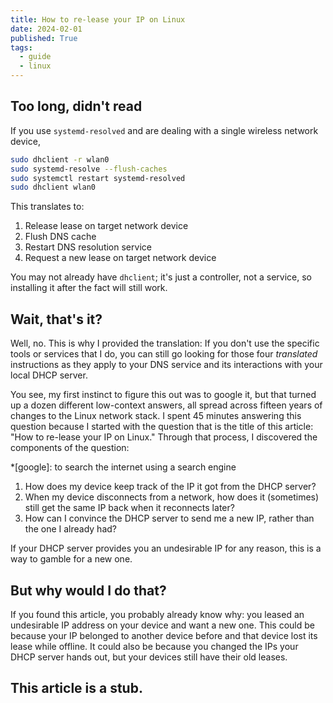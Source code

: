 ```yaml
---
title: How to re-lease your IP on Linux
date: 2024-02-01
published: True
tags:
  - guide
  - linux
---
```


## Too long, didn't read

If you use `systemd-resolved` and are dealing with a single wireless network
device,

```sh
sudo dhclient -r wlan0
sudo systemd-resolve --flush-caches
sudo systemctl restart systemd-resolved
sudo dhclient wlan0
```

This translates to:

1. Release lease on target network device
2. Flush DNS cache
3. Restart DNS resolution service
4. Request a new lease on target network device

You may not already have `dhclient`; it's just a controller, not a service, so
installing it after the fact will still work.

## Wait, that's it?

Well, no. This is why I provided the translation: If you don't use the specific
tools or services that I do, you can still go looking for those four
_translated_ instructions as they apply to your DNS service and its interactions
with your local DHCP server.

You see, my first instinct to figure this out was to google it, but that turned
up a dozen different low-context answers, all spread across fifteen years of
changes to the Linux network stack. I spent 45 minutes answering this question
because I started with the question that is the title of this article: "How to
re-lease your IP on Linux." Through that process, I discovered the components of
the question:

<!-- prettier-ignore -->
*[google]: to search the internet using a search engine

1. How does my device keep track of the IP it got from the DHCP server?
2. When my device disconnects from a network, how does it (sometimes) still get
   the same IP back when it reconnects later?
3. How can I convince the DHCP server to send me a new IP, rather than the one I
   already had?

If your DHCP server provides you an undesirable IP for any reason, this is a way
to gamble for a new one.

## But why would I do that?

If you found this article, you probably already know why: you leased an
undesirable IP address on your device and want a new one. This could be because
your IP belonged to another device before and that device lost its lease while
offline. It could also be because you changed the IPs your DHCP server hands
out, but your devices still have their old leases.

## This article is a stub.
